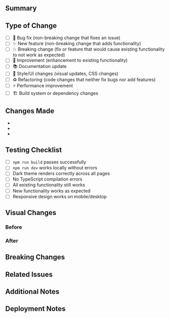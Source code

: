 ## Summary
<!-- Brief description of what this PR accomplishes -->

## Type of Change
- [ ] 🐛 Bug fix (non-breaking change that fixes an issue)
- [ ] ✨ New feature (non-breaking change that adds functionality)  
- [ ] 💥 Breaking change (fix or feature that would cause existing functionality to not work as expected)
- [ ] 🔧 Improvement (enhancement to existing functionality)
- [ ] 📚 Documentation update
- [ ] 🎨 Style/UI changes (visual updates, CSS changes)
- [ ] ♻️ Refactoring (code changes that neither fix bugs nor add features)
- [ ] ⚡ Performance improvement
- [ ] 🏗️ Build system or dependency changes

## Changes Made
<!-- List the specific changes made in this PR -->
- 
- 
- 

## Testing Checklist
- [ ] `npm run build` passes successfully
- [ ] `npm run dev` works locally without errors
- [ ] Dark theme renders correctly across all pages
- [ ] No TypeScript compilation errors
- [ ] All existing functionality still works
- [ ] New functionality works as expected
- [ ] Responsive design works on mobile/desktop

## Visual Changes
<!-- If this PR includes UI/styling changes, add screenshots -->
### Before
<!-- Screenshot or description of old behavior -->

### After  
<!-- Screenshot or description of new behavior -->

## Breaking Changes
<!-- If this introduces breaking changes, describe them here. Otherwise, remove this section -->

## Related Issues
<!-- Link any related issues using keywords like "Fixes #123" or "Closes #456" -->

## Additional Notes
<!-- Any additional context, implementation details, or notes for reviewers -->

## Deployment Notes
<!-- Any special deployment considerations or steps needed -->